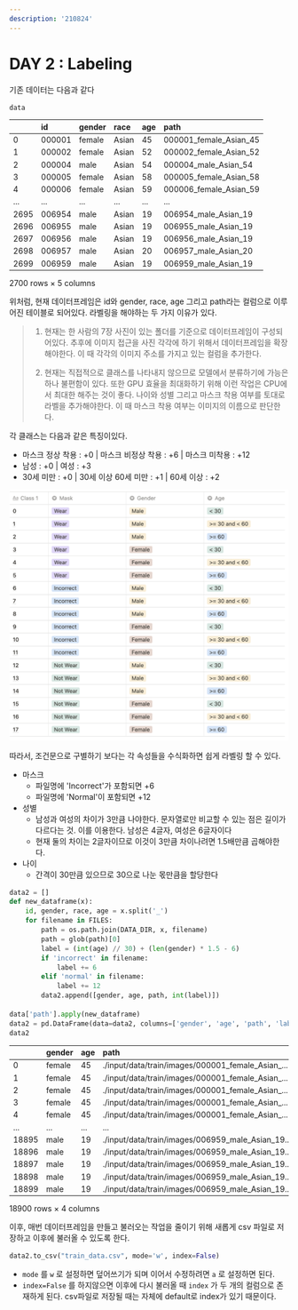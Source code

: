 ```yaml
---
description: '210824'
---
```


# DAY 2 : Labeling

기존 데이터는 다음과 같다

```python
data
```

|  | id | gender | race | age | path |
| :--- | :--- | :--- | :--- | :--- | :--- |
| 0 | 000001 | female | Asian | 45 | 000001\_female\_Asian\_45 |
| 1 | 000002 | female | Asian | 52 | 000002\_female\_Asian\_52 |
| 2 | 000004 | male | Asian | 54 | 000004\_male\_Asian\_54 |
| 3 | 000005 | female | Asian | 58 | 000005\_female\_Asian\_58 |
| 4 | 000006 | female | Asian | 59 | 000006\_female\_Asian\_59 |
| ... | ... | ... | ... | ... | ... |
| 2695 | 006954 | male | Asian | 19 | 006954\_male\_Asian\_19 |
| 2696 | 006955 | male | Asian | 19 | 006955\_male\_Asian\_19 |
| 2697 | 006956 | male | Asian | 19 | 006956\_male\_Asian\_19 |
| 2698 | 006957 | male | Asian | 20 | 006957\_male\_Asian\_20 |
| 2699 | 006959 | male | Asian | 19 | 006959\_male\_Asian\_19 |

2700 rows × 5 columns



위처럼, 현재 데이터프레임은 id와 gender, race, age 그리고 path라는 컬럼으로 이루어진 테이블로 되어있다. 라벨링을 해야하는 두 가지 이유가 있다.

> 1. 현재는 한 사람의 7장 사진이 있는 폴더를 기준으로 데이터프레임이 구성되어있다. 추후에 이미지 접근을 사진 각각에 하기 위해서 데이터프레임을 확장해야한다. 이 때 각각의 이미지 주소를 가지고 있는 컬럼을 추가한다.
>
> 2. 현재는 직접적으로 클래스를 나타내지 않으므로 모델에서 분류하기에 가능은 하나 불편함이 있다. 또한 GPU 효율을 최대화하기 위해 이런 작업은 CPU에서 최대한 해주는 것이 좋다. 나이와 성별 그리고 마스크 착용 여부를 토대로 라벨을 추가해야한다. 이 때 마스크 착용 여부는 이미지의 이름으로 판단한다.



각 클래스는 다음과 같은 특징이있다.

* 마스크 정상 착용 : +0 \| 마스크 비정상 착용 : +6 \| 마스크 미착용 : +12
* 남성 : +0 \| 여성 : +3
* 30세 미만 : +0 \| 30세 이상 60세 미만 : +1 \| 60세 이상 : +2

![](../../../.gitbook/assets/image%20%28993%29.png)

따라서, 조건문으로 구별하기 보다는 각 속성들을 수식화하면 쉽게 라벨링 할 수 있다.

* 마스크
  * 파일명에 'Incorrect'가 포함되면 +6
  * 파일명에 'Normal'이 포함되면 +12
* 성별
  * 남성과 여성의 차이가 3만큼 나야한다. 문자열로만 비교할 수 있는 점은 길이가 다르다는 것. 이를 이용한다. 남성은 4글자, 여성은 6글자이다
  * 현재 둘의 차이는 2글자이므로 이것이 3만큼 차이나려면 1.5배만큼 곱해야한다.
* 나이
  * 간격이 30만큼 있으므로 30으로 나눈 몫만큼을 할당한다

```python
data2 = []
def new_dataframe(x):
    id, gender, race, age = x.split('_')
    for filename in FILES:
        path = os.path.join(DATA_DIR, x, filename)
        path = glob(path)[0]
        label = (int(age) // 30) + (len(gender) * 1.5 - 6)
        if 'incorrect' in filename:
            label += 6
        elif 'normal' in filename:
            label += 12
        data2.append([gender, age, path, int(label)])

data['path'].apply(new_dataframe)
data2 = pd.DataFrame(data=data2, columns=['gender', 'age', 'path', 'label'])
data2
```

|  | gender | age | path | label |
| :--- | :--- | :--- | :--- | :--- |
| 0 | female | 45 | ./input/data/train/images/000001\_female\_Asian\_... | 4 |
| 1 | female | 45 | ./input/data/train/images/000001\_female\_Asian\_... | 4 |
| 2 | female | 45 | ./input/data/train/images/000001\_female\_Asian\_... | 4 |
| 3 | female | 45 | ./input/data/train/images/000001\_female\_Asian\_... | 4 |
| 4 | female | 45 | ./input/data/train/images/000001\_female\_Asian\_... | 4 |
| ... | ... | ... | ... | ... |
| 18895 | male | 19 | ./input/data/train/images/006959\_male\_Asian\_19... | 0 |
| 18896 | male | 19 | ./input/data/train/images/006959\_male\_Asian\_19... | 0 |
| 18897 | male | 19 | ./input/data/train/images/006959\_male\_Asian\_19... | 0 |
| 18898 | male | 19 | ./input/data/train/images/006959\_male\_Asian\_19... | 6 |
| 18899 | male | 19 | ./input/data/train/images/006959\_male\_Asian\_19... | 12 |

18900 rows × 4 columns



이후, 매번 데이터프레임을 만들고 불러오는 작업을 줄이기 위해 새롭게 csv 파일로 저장하고 이후에 불러올 수 있도록 한다.

```python
data2.to_csv("train_data.csv", mode='w', index=False)
```

* `mode` 를 `w` 로 설정하면 덮어쓰기가 되며 이어서 수정하려면 `a` 로 설정하면 된다.
* `index=False` 를 하지않으면 이후에 다시 불러올 때 `index` 가 두 개의 컬럼으로 존재하게 된다. csv파일로 저장될 때는 자체에 default로 index가 있기 때문이다.





